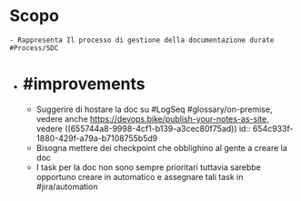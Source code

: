 # Scopo
	- Rappresenta Il processo di gestione della documentazione durate #Process/SDC
- # #improvements
	- Suggerire di hostare la doc su #LogSeq #glossary/on-premise, vedere anche https://devops.bike/publish-your-notes-as-site, vedere ((655744a8-9998-4cf1-b139-a3cec80f75ad))
	  id:: 654c933f-1880-429f-a79a-b7108755b5d9
	- Bisogna mettere dei checkpoint che obblighino al gente a creare la doc
	- I task per la doc non sono sempre prioritari tuttavia sarebbe opportuno creare in automatico e assegnare tali task in #jira/automation